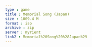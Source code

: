 ```yaml
---
type : game
title : Memorial Song (Japan)
size : 1009.4 M
format : iso
archive : zip
server : myrient
link2 : Memorial%20Song%20%28Japan%29
---
```


